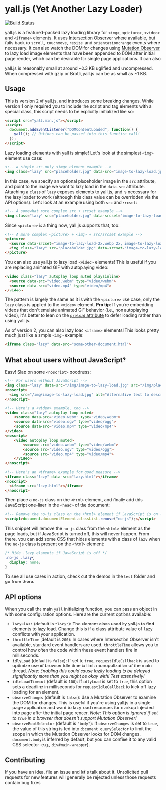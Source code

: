 # yall.js (Yet Another Lazy Loader)

[![Build Status](https://travis-ci.org/malchata/yall.js.svg?branch=shadowfax)](https://travis-ci.org/malchata/yall.js)

yall.js is a featured-packed lazy loading library for `<img>`, `<picture>`, `<video>` and `<iframe>` elements. It uses [Intersection Observer](https://developer.mozilla.org/en-US/docs/Web/API/Intersection_Observer_API) where available, but falls back to `scroll`, `touchmove`, `resize`, and `orientationchange` events where necessary. It can also watch the DOM for changes using [Mutation Observer](https://hacks.mozilla.org/2012/05/dom-mutationobserver-reacting-to-dom-changes-without-killing-browser-performance/) to lazy load image elements that have been appended to DOM after initial page render, which can be desirable for single page applications. It can also

yall.js is reasonably small at around ~3.3 KB uglified and uncompressed. When compressed with gzip or Brotli, yall.js can be as small as ~1 KB.

## Usage

This is version 2 of yall.js, and introduces some breaking changes. While version 1 only required you to include the script and tag elements with a special class, this script needs to be explicitly initialized like so:

```html
<script src="yall.min.js"></script>
<script>
  document.addEventListener("DOMContentLoaded", function() {
    yall(); // Options can be passed into this function call!
  });
</script>
```

Lazy loading elements with yall is simple! Let's look at the simplest `<img>` element use case:

```html
<!-- A simple src-only <img> element example -->
<img class="lazy" src="placeholder.jpg" data-src="image-to-lazy-load.jpg">
```

In this case, we specify an optional placeholder image in the `src` attribute, and point to the image we want to lazy load in the `data-src` attribute. Attaching a `class` of `lazy` exposes elements to yall.js, and is necessary for the lazy loader to work (although this class value can be overridden via the API options). Let's look at an example using both `src` and `srcset`:

```html
<!-- A somewhat more complex src + srcset example -->
<img class="lazy" src="placeholder.jpg" data-srcset="image-to-lazy-load-2x.jpg 2x, image-to-lazy-load-1x.jpg 1x" data-src="image-to-lazy-load-1x.jpg">
```

Since `<picture>` is a thing now, yall.js supports that, too:

```html
<!-- A more complex <picture> + <img> + src/srcset example -->
<picture>
  <source data-srcset="image-to-lazy-load-2x.webp 2x, image-to-lazy-load-1x.webp 1x" type="image/webp">
  <img class="lazy" src="placeholder.jpg" data-srcset="image-to-lazy-load-2x.jpg 2x, image-to-lazy-load-1x.jpg 1x" data-src="image-to-lazy-load-1x.jpg">
</picture>
```

You can also use yall.js to lazy load `<video>` elements! This is useful if you are replacing animated GIF with autoplaying video:

```html
<video class="lazy" autoplay loop muted playsinline>
  <source data-src="video.webm" type="video/webm">
  <source data-src="video.mp4" type="video/mp4">
</video>
```

The pattern is largely the same as it is with the `<picture>` use case, only the `lazy` class is applied to the `<video>` element. **Pro tip**: If you're embedding videos that don't emulate animated GIF behavior (i.e., non autoplaying video), it's better to lean on the [`preload` attribute](https://developer.mozilla.org/en-US/docs/Web/HTML/Element/video#attr-preload) to defer loading rather than using yall.js.

As of version 2, you can also lazy load `<iframe>` elements! This looks pretty much just like a simple `<img>` example:

```html
<iframe class="lazy" data-src="some-other-document.html">
```

## What about users without JavaScript?

Easy! Slap on some `<noscript>` goodness:

```html
<!-- For users without JavaScript -->
<img class="lazy" data-src="/img/image-to-lazy-load.jpg" src="/img/placeholder.jpg" alt="Alternative text to describe image.">
<noscript>
  <img src="/img/image-to-lazy-load.jpg" alt="Alternative text to describe image.">
</noscript>

<!-- Here's a <video> example, too -->
<video class="lazy" autoplay loop muted>
	<source data-src="video.webm" type="video/webm">
	<source data-src="video.ogv" type="video/ogg">
	<source data-src="video.mp4" type="video/mp4">
</video>
<noscript>
	<video autoplay loop muted>
		<source src="video.webm" type="video/webm">
		<source src="video.ogv" type="video/ogg">
		<source src="video.mp4" type="video/mp4">
	</video>
</noscript>

<!-- Here's an <iframe> example for good measure -->
<iframe class="lazy" data-src="lazy.html"></iframe>
<noscript>
  <iframe src="lazy.html"></iframe>
</noscript>
```

Then place a `no-js` class on the `<html>` element, and finally add this JavaScript one-liner in the `<head>` of the document:

```html
<!-- Remove the no-js class on the <html> element if JavaScript is on -->
<script>document.documentElement.classList.remove("no-js");</script>
```

This snippet will remove the `no-js` class from the `<html>` element as the page loads, but if JavaScript is turned off, this will never happen. From there, you can add some CSS that hides elements with a class of `lazy` when the `no-js` class is present on the `<html>` element:

```css
/* Hide .lazy elements if JavaScript is off */
.no-js .lazy{
  display: none;
}
```

To see all use cases in action, check out the demos in the `test` folder and go from there.

## API options

When you call the main `yall` initializing function, you can pass an object in with some configuration options. Here are the current options available:

- `lazyClass` (default is `"lazy"`): The element class used by yall.js to find elements to lazy load. Change this is if a class attribute value of `lazy` conflicts with your application.
- `throttleTime` (default is `200`): In cases where Intersection Observer isn't available, standard event handlers are used. `throttleTime` allows you to control how often the code within these event handlers fire in milliseconds.
- `idlyLoad` (default is `false`): If set to `true`, `requestIdleCallback` is used to optimize use of browser idle time to limit monopolization of the main thread. _Note: Enabling this could cause lazily loading to be delayed significantly more than you might be okay with! Test extensively!_
- `idleLoadTimeout` (default is `100`): If `idlyLoad` is set to `true`, this option sets a deadline in milliseconds for `requestIdleCallback` to kick off lazy loading for an element.
- `observeChanges` (default is `false`): Use a Mutation Observer to examine the DOM for changes. This is useful if you're using yall.js in a single page application and want to lazy load resources for markup injected into page after the initial page render. _Note: This option is ignored if set to `true` in a browser that doesn't support Mutation Observer!_
- `observeRootSelector` (default is `"body"`): If `observeChanges` is set to `true`, the value of this string is fed into `document.querySelector` to limit the scope in which the Mutation Observer looks for DOM changes. `document.body` is inferred by default, but you can confine it to any valid CSS selector (e.g., `div#main-wrapper`).

## Contributing

If you have an idea, file an issue and let's talk about it. Unsolicited pull requests for new features will generally be rejected unless those requests contain bug fixes.
